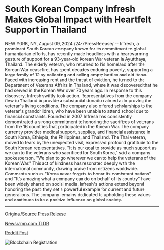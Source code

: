 # South Korean Company Infresh Makes Global Impact with Heartfelt Support in Thailand

NEW YORK, NY, August 09, 2024 /24-7PressRelease/ -- Infresh, a prominent South Korean company known for its commitment to global humanitarian efforts, has recently made headlines with a heartwarming gesture of support for a 93-year-old Korean War veteran in Ayutthaya, Thailand.  The elderly veteran, who returned to his homeland after the Korean War ceasefire, has spent decades enduring poverty, supporting a large family of 12 by collecting and selling empty bottles and old items. Faced with increasing rent and the threat of eviction, he turned to the Department of Veterans Affairs in Thailand, where it was discovered that he had served in the Korean War over 70 years ago.  In response to this discovery, Infresh swiftly took action. Representatives from the company flew to Thailand to provide a substantial donation aimed at improving the veteran's living conditions. The company also offered scholarships to the veteran's grandchildren, who have been unable to attend school due to financial constraints.  Founded in 2007, Infresh has consistently demonstrated a strong commitment to honoring the sacrifices of veterans from the 16 countries that participated in the Korean War. The company currently provides medical support, supplies, and financial assistance in South Korea, Ethiopia, the Philippines, and Thailand.  The Thai veteran, moved to tears by the unexpected visit, expressed profound gratitude to the South Korean representatives. "It is our goal to provide as much support as we can to the veterans who sacrificed for South Korea," said a company spokesperson. "We plan to go wherever we can to help the veterans of the Korean War."  This act of kindness has resonated deeply with the international community, drawing praise from netizens worldwide. Comments such as "Korea never forgets to honor its combatant nations" and "It's amazing what a company can do on behalf of its country" have been widely shared on social media.  Infresh's actions extend beyond honoring the past; they set a powerful example for current and future generations. The company remains dedicated to upholding these values and continues to be a positive influence on global society. 

---

[Original/Source Press Release](https://www.24-7pressrelease.com/press-release/513245/south-korean-company-infresh-makes-global-impact-with-heartfelt-support-in-thailand)
                    

[Newsramp.com TLDR](None) 



[Reddit Post](https://www.reddit.com/r/newsramp/comments/1ente2p/south_korean_company_infresh_makes_heartwarming/) 



![Blockchain Registration](https://cdn.newsramp.app/24-7PressRelease/qrcode/248/9/clubBkKR.webp)